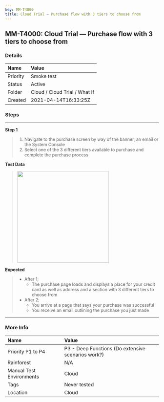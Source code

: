 ```yaml
---
key: MM-T4000
title: Cloud Trial — Purchase flow with 3 tiers to choose from
---
```


## MM-T4000: Cloud Trial — Purchase flow with 3 tiers to choose from

### Details

| Name     | Value                         |
| :------- | :---------------------------- |
| Priority | Smoke test                    |
| Status   | Active                        |
| Folder   | Cloud / Cloud Trial / What If |
| Created  | 2021-04-14T16:33:25Z          |

### Steps

<hr/>

**Step 1**

> <article><ol><li>Navigate to the purchase screen by way of the banner, an email or the System Console</li><li>Select one of the 3 different tiers available to purchase and complete the purchase process</li></ol></article>

**Test Data**

> <article><img src="https://smartbear-tm4j-prod-us-west-2-attachment-rich-text.s3.us-west-2.amazonaws.com/embedded-f3277290f945470c4add5d21ef3dc7ca7b74388fc7152bfb6b99ae58c66a95a8-1621629194941-1621629194941.png" style="width: 300px;" class="fr-fic fr-fil fr-dib"></article>

**Expected**

> <article><ul><li>After 1;<ul><li>The purchase page loads and displays a place for your credit card as well as address and a section with 3 different tiers to choose from</li></ul></li><li>After 2;<ul><li>You arrive at a page that says your purchase was successful</li><li>You receive an email outlining the purchase you just made</li></ul></li></ul></article>

<hr/>

### More Info

| Name                     | Value                                              |
| :----------------------- | :------------------------------------------------- |
| Priority P1 to P4        | P3 - Deep Functions (Do extensive scenarios work?) |
| Rainforest               | N/A                                                |
| Manual Test Environments | Cloud                                              |
| Tags                     | Never tested                                       |
| Location                 | Cloud                                              |

